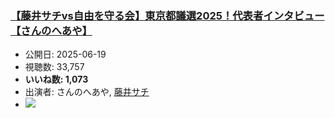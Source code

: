 ### [【藤井サチvs自由を守る会】東京都議選2025！代表者インタビュー【さんのへあや】](https://www.youtube.com/watch?v=bEyoq0rx-5U)
-   公開日: 2025-06-19
-   視聴数: 33,757
-   **いいね数: 1,073**
-   出演者: さんのへあや, [藤井サチ](/rehacq_fan/people/藤井サチ "wikilink")
- [![](https://img.youtube.com/vi/bEyoq0rx-5U/hqdefault.jpg)](https://www.youtube.com/watch?v=bEyoq0rx-5U)
